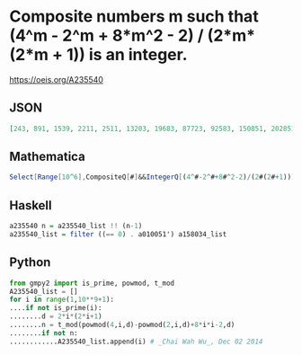 # Composite numbers m such that \(4^m \- 2^m \+ 8\*m^2 \- 2\) / \(2\*m\*\(2\*m \+ 1\)\) is an integer\.
https://oeis.org/A235540
## JSON
```JSON
[243, 891, 1539, 2211, 2511, 13203, 19683, 87723, 92583, 150851, 202851, 292923, 321651, 399771, 412623, 452051, 1325843, 1330551, 1441091, 1566891, 3026871, 4422231, 4954851, 4974971, 5016191, 5845851, 5971239, 6773139, 11050911, 11720511, 12602871, 14666751]
```
## Mathematica
```Mathematica
Select[Range[10^6],CompositeQ[#]&&IntegerQ[(4^#-2^#+8#^2-2)/(2#(2#+1))]&] (* _Harvey P. Dale_, Nov 17 2014 *)
```
## Haskell
```Haskell
a235540 n = a235540_list !! (n-1)
a235540_list = filter ((== 0) . a010051') a158034_list
```
## Python
```Python
from gmpy2 import is_prime, powmod, t_mod
A235540_list = []
for i in range(1,10**9+1):
....if not is_prime(i):
........d = 2*i*(2*i+1)
........n = t_mod(powmod(4,i,d)-powmod(2,i,d)+8*i*i-2,d)
........if not n:
............A235540_list.append(i) # _Chai Wah Wu_, Dec 02 2014
```
